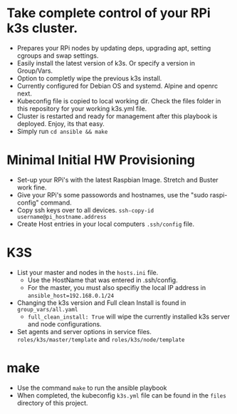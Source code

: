 # Take complete control of your RPi k3s cluster.
- Prepares your RPi nodes by updating deps, upgrading apt, setting cgroups and swap settings.
- Easily install the latest version of k3s. Or specify a version in Group/Vars.
- Option to completly wipe the previous k3s install.
- Currently configured for Debian OS and systemd.  Alpine and openrc next.
- Kubeconfig file is copied to local working dir.  Check the files folder in this repository for your working k3s.yml file.
- Cluster is restarted and ready for management after this playbook is deployed.  Enjoy, its that easy. 
- Simply run ```cd ansible && make```

# Minimal Initial HW Provisioning
- Set-up your RPi's with the latest Raspbian Image. Stretch and Buster work fine. 
- Give your RPi's some passowords and hostnames, use the "sudo raspi-config" command.
- Copy ssh keys over to all devices. ```ssh-copy-id username@pi_hostname.address```
- Create Host entries in your local computers ```.ssh/config``` file.

# K3S
- List your master and nodes in the ```hosts.ini``` file.
  - Use the HostName that was entered in .ssh/config.
  - For the master, you must also specifiy the local IP address in ```ansible_host=192.168.0.1/24```
- Changing the k3s version and Full clean Install is found in ```group_vars/all.yaml```
  - ```full_clean_install: True``` will wipe the currently installed k3s server and node configurations.
- Set agents and server options in service files. ```roles/k3s/master/template``` and ```roles/k3s/node/template```

# make
- Use the command ```make``` to run the ansible playbook
- When completed, the kubeconfig ```k3s.yml``` file can be found in the ```files``` directory of this project. 
